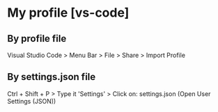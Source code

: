 # My profile [vs-code]

## By profile file
Visual Studio Code > Menu Bar > File > Share > Import Profile

## By settings.json file
Ctrl + Shift + P > Type it 'Settings' > Click on: settings.json (Open User Settings (JSON))
